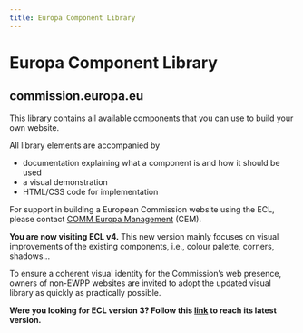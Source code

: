 ```yaml
---
title: Europa Component Library
---
```

# Europa Component Library

## commission.europa.eu

This library contains all available components that you can use to build your own website.

All library elements are accompanied by

- documentation explaining what a component is and how it should be used
- a visual demonstration
- HTML/CSS code for implementation

For support in building a European Commission website using the ECL, please contact [COMM Europa Management](https://digit.service-now.com/esc?id=emp_taxonomy_topic&topic_id=e2bcc0f38721fd50dd76873e8bbb35da) (CEM).

**Y﻿ou are now visiting ECL v4.** This new version mainly focuses on visual improvements of the existing components, i.e., colour palette, corners, shadows...

To ensure a coherent visual identity for the Commission’s web presence, owners of non-EWPP websites are invited to adopt the updated visual library as quickly as practically possible.

**Were you looking for ECL version 3? Follow this [link](https://ec.europa.eu/component-library/v3.13.0/ec) to reach its latest version.**

